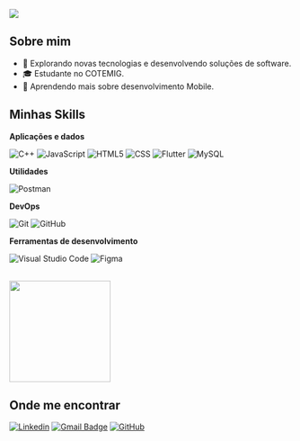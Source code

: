 ![](https://komarev.com/ghpvc/?username=iuricode&color=006bed)

## Sobre mim

- 🤔 Explorando novas tecnologias e desenvolvendo soluções de software.
- 🎓 Estudante no COTEMIG.
- 🌱 Aprendendo mais sobre desenvolvimento Mobile.

## Minhas Skills

**Aplicações e dados**

![C++](https://img.shields.io/badge/-C++-333333?style=flat&logo=C%2B%2B&logoColor=00599C)
![JavaScript](https://img.shields.io/badge/-JavaScript-333333?style=flat&logo=javascript)
![HTML5](https://img.shields.io/badge/-HTML5-333333?style=flat&logo=HTML5)
![CSS](https://img.shields.io/badge/-CSS-333333?style=flat&logo=CSS3&logoColor=1572B6)
![Flutter](https://img.shields.io/badge/-Flutter-333333?style=flat&logo=Flutter)
![MySQL](https://img.shields.io/badge/-MySQL-333333?style=flat&logo=mysql)

**Utilidades**


![Postman](https://img.shields.io/badge/-Postman-333333?style=flat&logo=postman)

**DevOps**

![Git](https://img.shields.io/badge/-Git-333333?style=flat&logo=git)
![GitHub](https://img.shields.io/badge/-GitHub-333333?style=flat&logo=github)

**Ferramentas de desenvolvimento**

![Visual Studio Code](https://img.shields.io/badge/-Visual%20Studio%20Code-333333?style=flat&logo=visual-studio-code&logoColor=007ACC)
![Figma](https://img.shields.io/badge/-Figma-333333?style=flat&logo=figma&logoColor=007ACC)

<br/>

<a href="https://github.com/iuricode" title="Perfil do Iuri">
  <img height="180em" src="https://github-readme-stats.vercel.app/api?username=iuricode&theme=dracula&show_icons=true" />
</a>

## Onde me encontrar

[![Linkedin](https://img.shields.io/badge/-username-blue?style=flat-square&logo=Linkedin&logoColor=white&link=LINK-DO-SEU-LINKEDIN)](LINK-DO-SEU-LINKEDIN)
[![Gmail Badge](https://img.shields.io/badge/-seuemail@email.com-006bed?style=flat-square&logo=Gmail&logoColor=white&link=mailto:SEU-EMAIL)](mailto:thaissilvasantiago15107@gmail.com)
[![GitHub](https://img.shields.io/github/followers/iuricode?label=follow&style=social)](LINK-DO-SEU-GITHUB)
